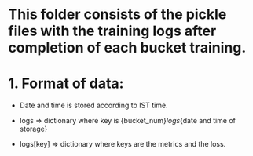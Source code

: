 # This folder consists of the pickle files with the training logs after completion of each bucket training.

# 1. Format of data:

  - Date and time is stored according to IST time.

  - logs => dictionary where key is {bucket_num}_logs_{date and time of storage}

  - logs[key] => dictionary where keys are the metrics and the loss.
